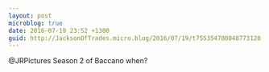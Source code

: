 ```yaml
---
layout: post
microblog: true
date: 2016-07-19 23:52 +1300
guid: http://JacksonOfTrades.micro.blog/2016/07/19/t755354700048773120.html
---
```

@JRPictures Season 2 of Baccano when?
